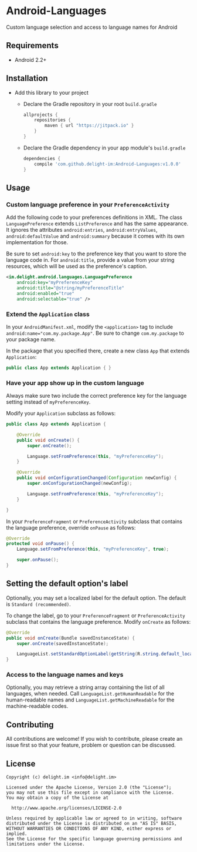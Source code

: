 # Android-Languages

Custom language selection and access to language names for Android

## Requirements

 * Android 2.2+

## Installation

 * Add this library to your project
   * Declare the Gradle repository in your root `build.gradle`

     ```gradle
     allprojects {
         repositories {
             maven { url "https://jitpack.io" }
         }
     }
     ```

   * Declare the Gradle dependency in your app module's `build.gradle`

     ```gradle
     dependencies {
         compile 'com.github.delight-im:Android-Languages:v1.0.0'
     }
     ```

## Usage

### Custom language preference in your `PreferenceActivity`

Add the following code to your preferences definitions in XML. The class `LanguagePreference` extends `ListPreference` and has the same appearance. It ignores the attributes `android:entries`, `android:entryValues`, `android:defaultValue` and `android:summary` because it comes with its own implementation for those.

Be sure to set `android:key` to the preference key that you want to store the language code in. For `android:title`, provide a value from your string resources, which will be used as the preference's caption.

```xml
<im.delight.android.languages.LanguagePreference
    android:key="myPreferenceKey"
    android:title="@string/myPreferenceTitle"
    android:enabled="true"
    android:selectable="true" />
```

### Extend the `Application` class

In your `AndroidManifest.xml`, modify the `<application>` tag to include `android:name="com.my.package.App"`. Be sure to change `com.my.package` to your package name.

In the package that you specified there, create a new class `App` that extends `Application`:

```java
public class App extends Application { }
```

### Have your app show up in the custom language

Always make sure two include the correct preference key for the language setting instead of `myPreferenceKey`.

Modify your `Application` subclass as follows:

```java
public class App extends Application {

    @Override
    public void onCreate() {
        super.onCreate();

        Language.setFromPreference(this, "myPreferenceKey");
    }

    @Override
    public void onConfigurationChanged(Configuration newConfig) {
        super.onConfigurationChanged(newConfig);

        Language.setFromPreference(this, "myPreferenceKey");
    }

}
```

In your `PreferenceFragment` or `PreferenceActivity` subclass that contains the language preference, override `onPause` as follows:

```java
@Override
protected void onPause() {
    Language.setFromPreference(this, "myPreferenceKey", true);

    super.onPause();
}
```

## Setting the default option's label

Optionally, you may set a localized label for the default option. The default is `Standard (recommended)`.

To change the label, go to your `PreferenceFragment` or `PreferenceActivity` subclass that contains the language preference. Modify `onCreate` as follows:

```java
@Override
public void onCreate(Bundle savedInstanceState) {
    super.onCreate(savedInstanceState);

    LanguageList.setStandardOptionLabel(getString(R.string.default_locale));
}
```

### Access to the language names and keys

Optionally, you may retrieve a string array containing the list of all languages, when needed. Call `LanguageList.getHumanReadable` for the human-readable names and `LanguageList.getMachineReadable` for the machine-readable codes.

## Contributing

All contributions are welcome! If you wish to contribute, please create an issue first so that your feature, problem or question can be discussed.

## License

```
Copyright (c) delight.im <info@delight.im>

Licensed under the Apache License, Version 2.0 (the "License");
you may not use this file except in compliance with the License.
You may obtain a copy of the License at

  http://www.apache.org/licenses/LICENSE-2.0

Unless required by applicable law or agreed to in writing, software
distributed under the License is distributed on an "AS IS" BASIS,
WITHOUT WARRANTIES OR CONDITIONS OF ANY KIND, either express or implied.
See the License for the specific language governing permissions and
limitations under the License.
```
